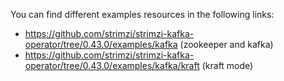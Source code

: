 You can find different examples resources in the following links:

- https://github.com/strimzi/strimzi-kafka-operator/tree/0.43.0/examples/kafka (zookeeper and kafka)
- https://github.com/strimzi/strimzi-kafka-operator/tree/0.43.0/examples/kafka/kraft (kraft mode)